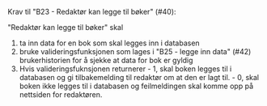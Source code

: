 Krav til "B23 - Redaktør kan legge til bøker" (#40):

"Redaktør kan legge til bøker" skal

1.	ta inn data for en bok som skal legges inn i databasen
2.  bruke valideringsfunksjonen som lages i "B25 - legge inn data" (#42) brukerhistorien for å sjekke at data for bok er gyldig 
3.  Hvis valideringsfuknsjonen returnerer
        - 1, skal boken legges til i databasen og gi tilbakemelding til redaktør om at den er lagt til.
        - 0, skal boken ikke legges til i databasen og feilmeldingen skal komme opp på nettsiden for redaktøren.
